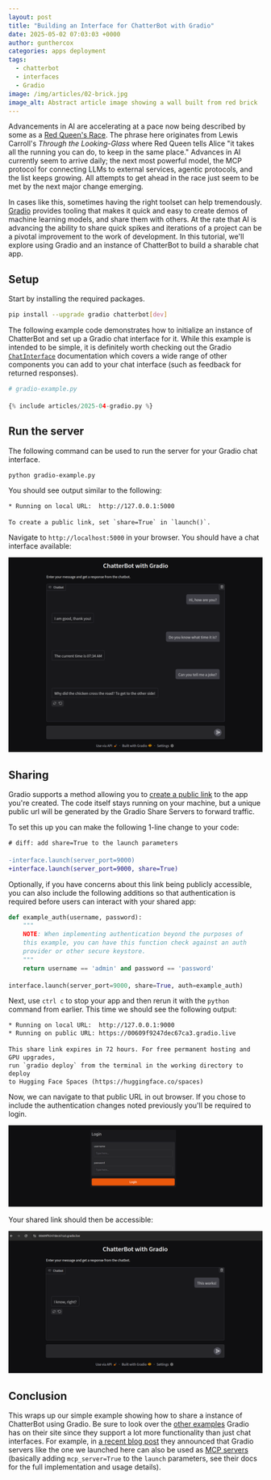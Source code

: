 ```yaml
---
layout: post
title: "Building an Interface for ChatterBot with Gradio"
date: 2025-05-02 07:03:03 +0000
author: gunthercox
categories: apps deployment
tags:
  - chatterbot
  - interfaces
  - Gradio
image: /img/articles/02-brick.jpg
image_alt: Abstract article image showing a wall built from red brick
---
```


<p class="lead">
    Advancements in AI are accelerating at a pace now being described by some as a <a href="https://en.wikipedia.org/wiki/Red_Queen%27s_race">Red Queen's Race</a>. The phrase here originates from Lewis Carroll's <i>Through the Looking-Glass</i> where Red Queen tells Alice "it takes all the running you can do, to keep in the same place." Advances in AI currently seem to arrive daily; the next most powerful model, the MCP protocol for connecting LLMs to external services, agentic protocols, and the list keeps growing. All attempts to get ahead in the race just seem to be met by the next major change emerging.
</p>

<p class="lead">
    In cases like this, sometimes having the right toolset can help tremendously. <a href="https://www.gradio.app/">Gradio</a> provides tooling that makes it quick and easy to create demos of machine learning models, and share them with others. At the rate that AI is advancing the ability to share quick spikes and iterations of a project can be a pivotal improvement to the work of development. In this tutorial, we'll explore using Gradio and an instance of ChatterBot to build a sharable chat app.
</p>

## Setup

Start by installing the required packages.

```bash
pip install --upgrade gradio chatterbot[dev]
```

The following example code demonstrates how to initialize an instance of ChatterBot and set up a Gradio chat interface for it. While this example is intended to be simple, it is definitely worth checking out the Gradio [`ChatInterface`](https://www.gradio.app/docs/gradio/chatinterface) documentation which covers a wide range of other components you can add to your chat interface (such as feedback for returned responses).

```python
# gradio-example.py 

{% include articles/2025-04-gradio.py %}
```

## Run the server

The following command can be used to run the server for your Gradio chat interface.

```bash
python gradio-example.py
```

You should see output similar to the following:

```text
* Running on local URL:  http://127.0.0.1:5000

To create a public link, set `share=True` in `launch()`.
```

Navigate to `http://localhost:5000` in your browser. You should have a chat interface available:

![The Gradio chat interface on localhost](/img/screenshots/gradio-chatterbot.png)

## Sharing

Gradio supports a method allowing you to [create a public link](https://www.gradio.app/guides/sharing-your-app) to the app you're created. The code itself stays running on your machine, but a unique public url will be generated by the Gradio Share Servers to forward traffic.

To set this up you can make the following 1-line change to your code:

```diff
# diff: add share=True to the launch parameters

-interface.launch(server_port=9000)
+interface.launch(server_port=9000, share=True)
```

Optionally, if you have concerns about this link being publicly accessible, you can also include the following additions so that authentication is required before users can interact with your shared app:

```python
def example_auth(username, password):
    """
    NOTE: When implementing authentication beyond the purposes of
    this example, you can have this function check against an auth
    provider or other secure keystore.
    """
    return username == 'admin' and password == 'password'

interface.launch(server_port=9000, share=True, auth=example_auth)
```

Next, use `ctrl c` to stop your app and then rerun it with the `python` command from earlier. This time we should see the following output:

```
* Running on local URL:  http://127.0.0.1:9000
* Running on public URL: https://00609f9247dec67ca3.gradio.live

This share link expires in 72 hours. For free permanent hosting and GPU upgrades,
run `gradio deploy` from the terminal in the working directory to deploy
to Hugging Face Spaces (https://huggingface.co/spaces)
```

Now, we can navigate to that public URL in out browser. If you chose to include the authentication changes noted previously you'll be required to login.

![Login view for the shared Gradio app](/img/screenshots/gradio-chatterbot-login.png)

Your shared link should then be accessible:

![Login view for the shared Gradio app](/img/screenshots/gradio-chatterbot-shared.png)

## Conclusion

This wraps up our simple example showing how to share a instance of ChatterBot using Gradio. Be sure to look over the [other examples](https://www.gradio.app/guides/creating-a-chatbot-fast) Gradio has on their site since they support a lot more functionality than just chat interfaces. For example, in [a recent blog post](https://huggingface.co/blog/gradio-mcp) they announced that Gradio servers like the one we launched here can also be used as [MCP servers](https://docs.chatterbot.us/glossary/#term-MCP) (basically adding `mcp_server=True` to the `launch` parameters, see their docs for the full implementation and usage details).
